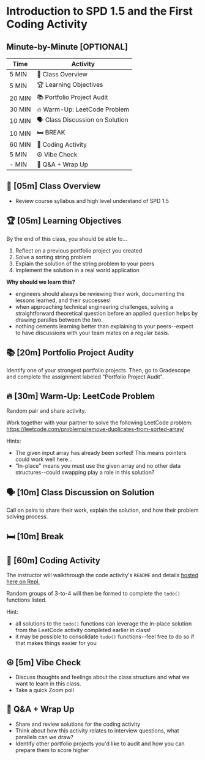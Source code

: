 # Introduction to SPD 1.5 and the First Coding Activity

## Minute-by-Minute [OPTIONAL]

|**Time**  | **Activity**              |
 --------- | ------------------------- |
| 5 MIN     | 🔭 Class Overview            |
| 5 MIN     | 🏆 Learning Objectives    |
| 20 MIN    | 📚 Portfolio Project Audit   |
| 30 MIN    | 🔥 Warm-Up: LeetCode Problem   |
| 10 MIN    | 🗣️ Class Discussion on Solution   |
| 10 MIN    | 🛏️ BREAK                     |
| 60 MIN    | 🚜 Coding Activity     |
| 5 MIN     | ☮️ Vibe Check         |
| - MIN     | 💪 Q&A + Wrap Up       |

## 🔭 [05m] Class Overview
- Review course syllabus and high level understand of SPD 1.5

## 🏆 [05m] Learning Objectives

By the end of this class, you should be able to...

1. Reflect on a previous portfolio project you created
1. Solve a sorting string problem
1. Explain the solution of the string problem to your peers
1. Implement the solution in a real world application

**Why should we learn this?**
- engineers should always be reviewing their work, documenting the lessons learned, and their successes!
- when approaching technical engineering challenges, solving a straightforward theoretical question before an applied question helps by drawing paralles between the two.
- nothing cements learning better than explaining to your peers--expect to have discussions with your team mates on a regular basis.

## 📚 [20m] Portfolio Project Audity 

Identify one of your strongest portfolio projects. Then, go to Gradescope and complete the assignment labeled "Portfolio Project Audit". 

## 🔥 [30m] Warm-Up: LeetCode Problem 

Random pair and share activity. 

Work together with your partner to solve the following LeetCode problem: https://leetcode.com/problems/remove-duplicates-from-sorted-array/

Hints:
- The given input array has already been sorted! This means pointers could work well here...
- "In-place" means you must use the given array and no other data structures--could swapping play a role in this solution?

## 🗣️ [10m] Class Discussion on Solution

Call on pairs to share their work, explain the solution, and how their problem solving process.

## 🛏️ [10m] Break

## 🚜 [60m] Coding Activity

The instructor will walkthrough the code activity's `README` and details [hosted here on Repl.](https://replit.com/team/MSInterviewPrep/sortedUserIDs-PYTHON)

Random groups of 3-to-4 will then be formed to complete the `todo()` functions listed.

Hint:
- all solutions to the `todo()` functions can leverage the in-place solution from the LeetCode activity completed earlier in class!
- it may be possible to consolidate `todo()` functions--feel free to do so if that makes things easier for you

## ☮️ [5m] Vibe Check

- Discuss thoughts and feelings about the class structure and what we want to learn in this class.
- Take a quick Zoom poll


## 💪 Q&A + Wrap Up 

- Share and review solutions for the coding activity
- Think about how this activity relates to interview questions, what parallels can we draw?
- Identify other portfolio projects you'd like to audit and how you can prepare them to score higher
